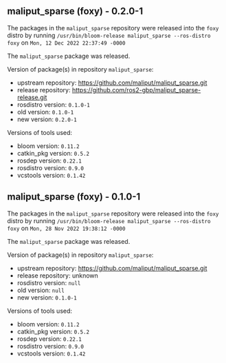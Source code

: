 ## maliput_sparse (foxy) - 0.2.0-1

The packages in the `maliput_sparse` repository were released into the `foxy` distro by running `/usr/bin/bloom-release maliput_sparse --ros-distro foxy` on `Mon, 12 Dec 2022 22:37:49 -0000`

The `maliput_sparse` package was released.

Version of package(s) in repository `maliput_sparse`:

- upstream repository: https://github.com/maliput/maliput_sparse.git
- release repository: https://github.com/ros2-gbp/maliput_sparse-release.git
- rosdistro version: `0.1.0-1`
- old version: `0.1.0-1`
- new version: `0.2.0-1`

Versions of tools used:

- bloom version: `0.11.2`
- catkin_pkg version: `0.5.2`
- rosdep version: `0.22.1`
- rosdistro version: `0.9.0`
- vcstools version: `0.1.42`


## maliput_sparse (foxy) - 0.1.0-1

The packages in the `maliput_sparse` repository were released into the `foxy` distro by running `/usr/bin/bloom-release maliput_sparse --ros-distro foxy` on `Mon, 28 Nov 2022 19:38:12 -0000`

The `maliput_sparse` package was released.

Version of package(s) in repository `maliput_sparse`:

- upstream repository: https://github.com/maliput/maliput_sparse.git
- release repository: unknown
- rosdistro version: `null`
- old version: `null`
- new version: `0.1.0-1`

Versions of tools used:

- bloom version: `0.11.2`
- catkin_pkg version: `0.5.2`
- rosdep version: `0.22.1`
- rosdistro version: `0.9.0`
- vcstools version: `0.1.42`


